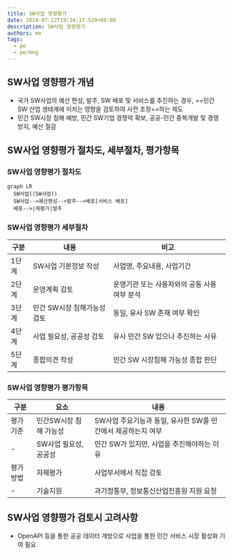```yaml
---
title: SW사업 영향평가
date: 2024-07-22T19:34:17.520+09:00
description: SW사업 영향평가
authors: me
tags:
  - pe
  - pe/mng
---
```


## SW사업 영향평가 개념

- 국가 SW사업의 예산 편성, 발주, SW 배포 및 서비스를 추진하는 경우, ==민간 SW 산업 생태계에 미치는 영향을 검토하여 사전 조정==하는 제도
- 민간 SW시장 침해 예방, 민간 SW기업 경쟁력 확보, 공공-민간 중복개발 및 경쟁 방지, 예산 절감

## SW사업 영향평가 절차도, 세부절차, 평가항목

### SW사업 영향평가 절차도

```mermaid
graph LR
  SW사업((SW사업))
  SW사업-->예산편성-->발주-->배포[서비스 배포]
  배포-->|재평가|발주
```

### SW사업 영향평가 세부절차

| 구분 | 내용 | 비고 |
| --- | --- | --- |
| 1단계 | SW사업 기본정보 작성 | 사업명, 주요내용, 사업기간 |
| 2단계 | 운영계획 검토 | 운영기관 또는 사용자와의 공동 사용여부 분석 |
| 3단계 | 민간 SW시장 침해가능성 검토 | 동일, 유사 SW 존재 여부 확인 |
| 4단계 | 사업 필요성, 공공성 검토 | 유사 민간 SW 있으나 추진하는 사유 |
| 5단계 | 종합의견 작성 | 민간 SW 시장침해 가능성 종합 판단 |

### SW사업 영향평가 평가항목

| 구분 | 요소 | 내용 |
| --- | --- | --- |
| 평가기준 | 민간SW시장 침해 가능성 | SW사업 주요기능과 동일, 유사한 SW를 민간에서 제공하는지 여부 |
| - | SW사업 필요성, 공공성 | 민간 SW가 있지만, 사업을 추진해야하는 이유 |
| 평가방법 | 자체평가 | 사업부서에서 직접 검토 |
| - | 기술지원 | 과기정통부, 정보통신산업진흥원 지원 요청 |

## SW사업 영향평가 검토시 고려사항

- OpenAPI 등을 통한 공공 데이터 개방으로 사업을 통한 민간 서비스 시장 활성화 기여 필요
